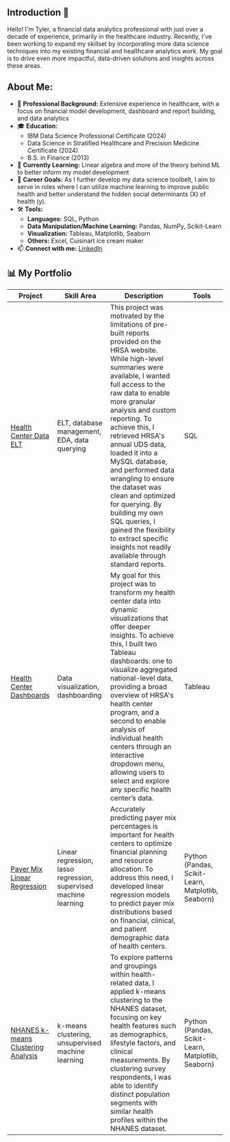 ## Introduction 👋

Hello! I'm Tyler, a financial data analytics professional with just over a decade of experience, primarily in the healthcare industry. Recently, I've been working to expand my skillset by incorporating more data science techniques into my existing financial and healthcare analytics work. My goal is to drive even more impactful, data-driven solutions and insights across these areas.

## About Me:
- 💼 **Professional Background:** Extensive experience in healthcare, with a focus on financial model development, dashboard and report building, and data analytics
- 🎓 **Education:**
  - IBM Data Science Professional Certificate (2024)
  - Data Science in Stratified Healthcare and Precision Medicine Certificate (2024)
  - B.S. in Finance (2013)
- 🌱 **Currently Learning:** Linear algebra and more of the theory behind ML to better inform my model development
- 🥅 **Career Goals:** As I further develop my data science toolbelt, I aim to serve in roles where I can utilize machine learning to improve public health and better understand the hidden social determinants (X) of health (y).
- 🛠️ **Tools:**
  - **Languages:** SQL, Python
  - **Data Manipulation/Machine Learning:** Pandas, NumPy, Scikit-Learn
  - **Visualization:** Tableau, Matplotlib, Seaborn
  - **Others:** Excel, Cuisinart ice cream maker
- 📫 **Connect with me:** [LinkedIn](https://www.linkedin.com/in/tylerdardis/)

## 📊 My Portfolio
| Project      | Skill Area      | Description              | Tools      |
| ------------ | ------------- | ------------------------ | ---------- |
| [Health Center Data ELT](https://github.com/tyler-dardis/Health-Center-Data-ELT) | ELT, database management, EDA, data querying | This project was motivated by the limitations of pre-built reports provided on the HRSA website. While high-level summaries were available, I wanted full access to the raw data to enable more granular analysis and custom reporting. To achieve this, I retrieved HRSA's annual UDS data, loaded it into a MySQL database, and performed data wrangling to ensure the dataset was clean and optimized for querying. By building my own SQL queries, I gained the flexibility to extract specific insights not readily available through standard reports. | SQL |
| [Health Center Dashboards](https://github.com/tyler-dardis/Health-Center-Dashboards) | Data visualization, dashboarding | My goal for this project was to transform my health center data into dynamic visualizations that offer deeper insights. To achieve this, I built two Tableau dashboards: one to visualize aggregated national-level data, providing a broad overview of HRSA's health center program, and a second to enable analysis of individual health centers through an interactive dropdown menu, allowing users to select and explore any specific health center’s data. | Tableau |
| [Payer Mix Linear Regression](https://github.com/tyler-dardis/Payer-Mix-Linear-Regression/blob/main/Payer_Mix_Linear_Regression.ipynb) | Linear regression, lasso regression, supervised machine learning | Accurately predicting payer mix percentages is important for health centers to optimize financial planning and resource allocation. To address this need, I developed linear regression models to predict payer mix distributions based on financial, clinical, and patient demographic data of health centers. | Python (Pandas, Scikit-Learn, Matplotlib, Seaborn) |
| [NHANES k-means Clustering Analysis](https://github.com/tyler-dardis/NHANES-kmeans-Clustering/blob/main/NHANES_k_means_Clustering.ipynb) | k-means clustering, unsupervised machine learning | To explore patterns and groupings within health-related data, I applied k-means clustering to the NHANES dataset, focusing on key health features such as demographics, lifestyle factors, and clinical measurements. By clustering survey respondents, I was able to identify distinct population segments with similar health profiles within the NHANES dataset. | Python (Pandas, Scikit-Learn, Matplotlib, Seaborn) |
